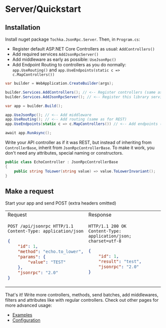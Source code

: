 # Server/Quickstart

## Installation

Install nuget package `Tochka.JsonRpc.Server`. Then, in `Program.cs`:

* Register default ASP.NET Core Controllers as usual: `AddControllers()`
* Add required services `AddJsonRpcServer()`
* Add middleware as early as possible: `UseJsonRpc()`
* Add Endpoint Routing to controllers as you do normally: `app.UseRouting()` and `app.UseEndpoints(static c => c.MapControllers())`

```cs
var builder = WebApplication.CreateBuilder(args);

builder.Services.AddControllers(); // <-- Register controllers (same as for REST)
builder.Services.AddJsonRpcServer(); // <-- Register this library services

var app = builder.Build();

app.UseJsonRpc(); // <-- Add middleware
app.UseRouting(); // <-- Add routing (same as for REST)
app.UseEndpoints(static c => c.MapControllers()) // <-- Add endpoints (same as for REST)

await app.RunAsync();
```

Write your API controller as if it was REST, but instead of inheriting from `ControllerBase`, inherit from `JsonRpcControllerBase`. To make it work, you don't need any attributes, special naming or constructors.

```cs
public class EchoController : JsonRpcControllerBase
{
    public string ToLower(string value) => value.ToLowerInvariant();
}
```

## Make a request

Start your app and send POST (extra headers omitted)

<table>
    <tr>
        <td>
            Request
        </td>
        <td>
            Response
        </td>
    </tr>
<tr>
<td valign="top">

```http
POST /api/jsonrpc HTTP/1.1
Content-Type: application/json
```
```json
{
    "id": 1,
    "method": "echo.to_lower",
    "params": {
        "value": "TEST"
    },
    "jsonrpc": "2.0"
}
```

</td>
<td valign="top">

```http
HTTP/1.1 200 OK
Content-Type: application/json; charset=utf-8
```
```json
{
    "id": 1,
    "result": "test",
    "jsonrpc": "2.0"
}
```

</td>
</tr>
</table>

That's it! Write more controllers, methods, send batches, add middlewares, filters and attributes like with regular controllers.
Check out other pages for more advanced usage:

- [Examples](examples)
- [Configuration](configuration)

